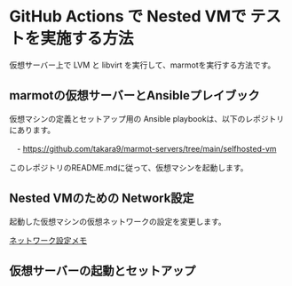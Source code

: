 # GitHub Actions で Nested VMで テストを実施する方法

仮想サーバー上で LVM と libvirt を実行して、marmotを実行する方法です。


## marmotの仮想サーバーとAnsibleプレイブック

仮想マシンの定義とセットアップ用の Ansible playbookは、以下のレポジトリにあります。

　- https://github.com/takara9/marmot-servers/tree/main/selfhosted-vm

このレポジトリのREADME.mdに従って、仮想マシンを起動します。


## Nested VMのための Network設定

起動した仮想マシンの仮想ネットワークの設定を変更します。

[ネットワーク設定メモ](network-setup.md)



## 仮想サーバーの起動とセットアップ


## 
